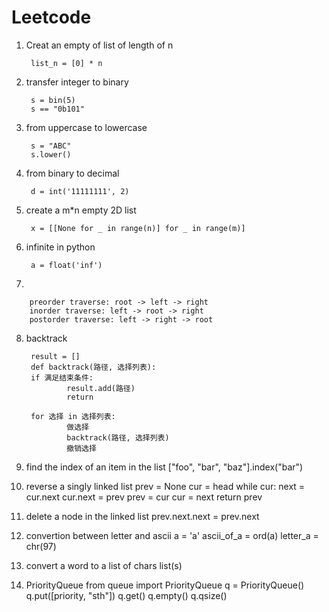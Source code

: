# Leetcode

1. Creat an empty of list of length of n

        list_n = [0] * n

2. transfer integer to binary

        s = bin(5)
        s == "0b101"

3. from uppercase to lowercase

        s = "ABC"
        s.lower()

4. from binary to decimal

        d = int('11111111', 2)

5. create a m*n empty 2D list

        x = [[None for _ in range(n)] for _ in range(m)]

6. infinite in python

        a = float('inf')

7. 

        preorder traverse: root -> left -> right
        inorder traverse: left -> root -> right
        postorder traverse: left -> right -> root

8. backtrack

        result = []
        def backtrack(路径, 选择列表):
        if 满足结束条件:
                result.add(路径)
                return
        
        for 选择 in 选择列表:
                做选择
                backtrack(路径, 选择列表)
                撤销选择

9. find the index of an item in the list
        ["foo", "bar", "baz"].index("bar")

10. reverse a singly linked list
        <!-- this step is really important or you will get only last two nodes -->
        prev = None 
        cur = head
        while cur:
                next = cur.next
                cur.next = prev
                prev = cur
                cur = next
        return prev

11. delete a node in the linked list
        prev.next.next = prev.next

12. convertion between letter and ascii
        a = 'a'
        ascii_of_a = ord(a)
        letter_a = chr(97)

13. convert a word to a list of chars
        list(s)

14. PriorityQueue
        from queue import PriorityQueue
        q = PriorityQueue()
        q.put([priority, "sth"])
        q.get()
        q.empty()
        q.qsize()
